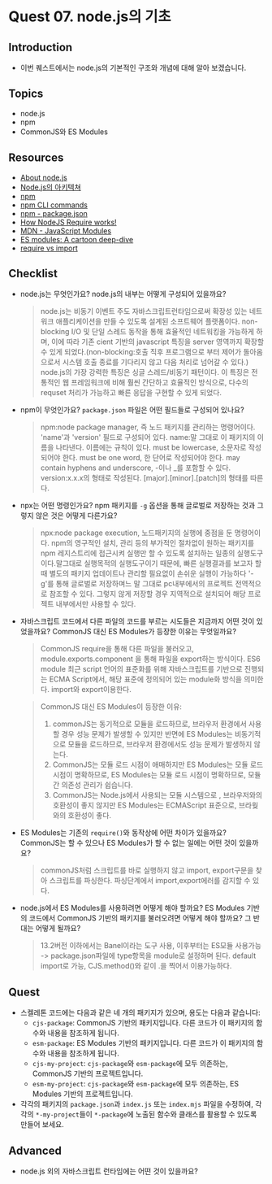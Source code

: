 # Quest 07. node.js의 기초

## Introduction

- 이번 퀘스트에서는 node.js의 기본적인 구조와 개념에 대해 알아 보겠습니다.

## Topics

- node.js
- npm
- CommonJS와 ES Modules

## Resources

- [About node.js](https://nodejs.org/ko/about/)
- [Node.js의 아키텍쳐](https://edu.goorm.io/learn/lecture/557/%ED%95%9C-%EB%88%88%EC%97%90-%EB%81%9D%EB%82%B4%EB%8A%94-node-js/lesson/174356/node-js%EC%9D%98-%EC%95%84%ED%82%A4%ED%85%8D%EC%B3%90)
- [npm](https://docs.npmjs.com/about-npm)
- [npm CLI commands](https://docs.npmjs.com/cli/v7/commands)
- [npm - package.json](https://docs.npmjs.com/cli/v7/configuring-npm/package-json)
- [How NodeJS Require works!](https://www.thirdrocktechkno.com/blog/how-nodejs-require-works)
- [MDN - JavaScript Modules](https://developer.mozilla.org/ko/docs/Web/JavaScript/Guide/Modules)
- [ES modules: A cartoon deep-dive](https://hacks.mozilla.org/2018/03/es-modules-a-cartoon-deep-dive/)
- [require vs import](https://www.geeksforgeeks.org/difference-between-node-js-require-and-es6-import-and-export/)

## Checklist

- node.js는 무엇인가요? node.js의 내부는 어떻게 구성되어 있을까요?
  > node.js는 비동기 이벤트 주도 자바스크립트런타임으로써 확장성 있는 네트워크 애플리케이션을 만들 수 있도록 설계된 소프트웨어 플랫폼이다.
  > non-blocking I/O 및 단일 스레드 동작을 통해 효율적인 네트워킹을 가능하게 하며, 이에 따라 기존 cient 기반의 javascript 특징을 server 영역까지 확장할 수 있게 되었다.(non-blocking:호출 직후 프로그램으로 부터 제어가 돌아옴으로서 시스템 호출 종료를 기다리지 않고 다음 처리로 넘어갈 수 있다.)
  > node.js의 가장 강력한 특징은 싱글 스레드/비동기 패턴이다. 이 특징은 전통적인 웹 프레임워크에 비해 훨씬 간단하고 효율적인 방식으로, 다수의 requset 처리가 가능하고 빠른 응답을 구현할 수 있게 되었다.
- npm이 무엇인가요? `package.json` 파일은 어떤 필드들로 구성되어 있나요?
  > npm:node package manager, 즉 노드 패키지를 관리하는 명령어이다.
  > 'name'과 'version' 필드로 구성되어 있다.
  > name:말 그대로 이 패키지의 이름을 나타낸다. 이름에는 규칙이 있다.
  > must be lowercase, 소문자로 작성되어야 한다.
  > must be one word, 한 단어로 작성되어야 한다.
  > may contain hyphens and underscore, -이나 \_를 포함할 수 있다.
  > version:x.x.x의 형태로 작성된다. [major].[minor].[patch]의 형태를 따른다.
- npx는 어떤 명령인가요? npm 패키지를 `-g` 옵션을 통해 글로벌로 저장하는 것과 그렇지 않은 것은 어떻게 다른가요?
  > npx:node package execution, 노드패키지의 실행에 중점을 둔 명령어이다.
  > npm의 영구적인 설치, 관리 등의 부가적인 절차없이 원하는 패키지를 npm 레지스트리에 접근시켜 실행만 할 수 있도록 설치하는 일종의 실행도구이다.말그대로 실행목적의 실행도구이기 때문에, 빠른 실행결과를 보고자 할때 별도의 패키지 업데이트나 관리할 필요없이 손쉬운 실행이 가능하다
  > '-g'를 통해 글로벌로 저장하며느 말 그대로 pc내부에서의 프로젝트 전역적으로 참조할 수 있다. 그렇지 않게 저장할 경우 지역적으로 설치되어 해당 프로젝트 내부에서만 사용할 수 있다.
- 자바스크립트 코드에서 다른 파일의 코드를 부르는 시도들은 지금까지 어떤 것이 있었을까요? CommonJS 대신 ES Modules가 등장한 이유는 무엇일까요?

  > CommonJS
  > require을 통해 다른 파일을 불러오고, module.exports.component 을 통해 파일을 export하는 방식이다.
  > ES6 module
  > 최근 script 언어의 표준화를 위해 자바스크립트를 기반으로 진행되는 ECMA Script에서, 해당 표준에 정의되어 있는 module화 방식을 의미한다.
  > import와 export이용한다.

  > CommonJS 대신 ES Modules이 등장한 이유:
  >
  > 1. commonJS는 동기적으로 모듈을 로드하므로, 브라우저 환경에서 사용할 경우 성능 문제가 발생할 수 있지만 반면에 ES Modules는 비동기적으로 모듈을 로드하므로, 브라우저 환경에서도 성능 문제가 발생하지 않는다.
  > 2. CommonJS는 모듈 로드 시점이 애매하지만 ES Modules는 모듈 로드 시점이 명확하므로, ES Modules는 모듈 로드 시점이 명확하므로, 모듈 간 의존성 관리가 쉽습니다.
  > 3. CommonJS는 Node.js에서 사용되는 모듈 시스템으로 , 브라우저와의 호환성이 좋지 않지만 ES Modules는 ECMAScript 표준으로, 브라웢와의 호환성이 좋다.

- ES Modules는 기존의 `require()`와 동작상에 어떤 차이가 있을까요? CommonJS는 할 수 있으나 ES Modules가 할 수 없는 일에는 어떤 것이 있을까요?
  > commonJS처럼 스크립트를 바로 실행하지 않고 import, export구문을 찾아 스크립트를 파싱한다. 파싱단계에서 import,export에러를 감지할 수 있다.
- node.js에서 ES Modules를 사용하려면 어떻게 해야 할까요? ES Modules 기반의 코드에서 CommonJS 기반의 패키지를 불러오려면 어떻게 해야 할까요? 그 반대는 어떻게 될까요?
  > 13.2버전 이하에서는 Banel이라는 도구 사용, 이후부터는 ES모듈 사용가능 -> package.json파일에 type항목을 module로 설정하며 된다.
  > default import로 가능, CJS.method()와 같이 .을 찍어서 이용가능하다.

## Quest

- 스켈레톤 코드에는 다음과 같은 네 개의 패키지가 있으며, 용도는 다음과 같습니다:
  - `cjs-package`: CommonJS 기반의 패키지입니다. 다른 코드가 이 패키지의 함수와 내용을 참조하게 됩니다.
  - `esm-package`: ES Modules 기반의 패키지입니다. 다른 코드가 이 패키지의 함수와 내용을 참조하게 됩니다.
  - `cjs-my-project`: `cjs-package`와 `esm-package`에 모두 의존하는, CommonJS 기반의 프로젝트입니다.
  - `esm-my-project`: `cjs-package`와 `esm-package`에 모두 의존하는, ES Modules 기반의 프로젝트입니다.
- 각각의 패키지의 `package.json`과 `index.js` 또는 `index.mjs` 파일을 수정하여, 각각의 `*-my-project`들이 `*-package`에 노출된 함수와 클래스를 활용할 수 있도록 만들어 보세요.

## Advanced

- node.js 외의 자바스크립트 런타임에는 어떤 것이 있을까요?
